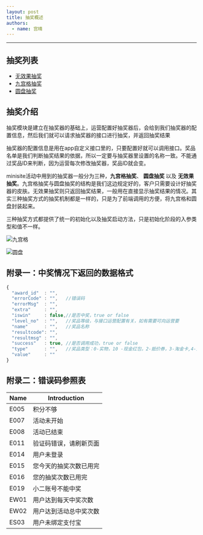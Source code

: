 ```yaml
---
layout: post
title: 抽奖概述
authors:
  - name: 宫晴
---
```


---

## 抽奖列表

+ [无效果抽奖](http://thx.alibaba-inc.com/activity/component-lottery/)
+ [九宫格抽奖](http://thx.alibaba-inc.com/activity/component-lotterynine/)
+ [圆盘抽奖](http://thx.alibaba-inc.com/activity/component-lotterycircle/)

## 抽奖介绍

抽奖模块是建立在抽奖器的基础上，运营配置好抽奖器后，会给到我们抽奖器的配置信息，然后我们就可以请求抽奖器的接口进行抽奖，并返回抽奖结果

抽奖器的配置信息是用在app自定义接口里的，只要配置好就可以调用接口。奖品名单是我们判断抽奖结果的依据，所以一定要与抽奖器里设置的名称一致。不能通过奖品ID来判断，因为运营每次修改抽奖器，奖品ID就会变。

minisite活动中用到的抽奖器一般分为三种，**九宫格抽奖**、 **圆盘抽奖** 以及 **无效果抽奖**。九宫格抽奖与圆盘抽奖的结构是我们这边规定好的，客户只需要设计好抽奖器的皮肤。无效果抽奖则只返回抽奖结果，一般用在直接显示抽奖结果的情况。其实三种抽奖方式的抽奖机制都是一样的，只是为了前端调用的方便，将九宫格和圆盘封装起来。

三种抽奖方式都提供了统一的初始化以及抽奖启动方法，只是初始化阶段的入参类型和值不一样。

![九宫格](http://gtms04.alicdn.com/tps/i4/T1cR3eFKXXXXbecfjX-1024-513.jpg)

![圆盘](http://gtms03.alicdn.com/tps/i3/T1FCcaFKFaXXX7VPsF-1109-584.jpg)
  
  
## 附录一：中奖情况下返回的数据格式

```javascript
{
  "award_id"  : "",
  "errorCode" : "",   //错误码
  "errorMsg"  : "",
  "extra"     : "",
  "iswin"     : false,//是否中奖，true or false
  "level_no"  : "",   //奖品等级，与接口运营配置有关，如有需要可向运营要
  "name"      : "",   //奖品名称
  "resultcode": "",   
  "resultmsg" : "",
  "success"   : true, //是否调用成功，true or false
  "type"      : "",   //奖品类型：0-实物，10 -现金红包，2-抵价券，3-淘金卡,4-店铺优惠券 7-商城积分
  "value"     : ""
}
```

## 附录二：错误码参照表

|  Name  |  Introduction  |
|--------|----------------|
|  E005  |  积分不够  |
|  E007  |  活动未开始  |
|  E008  |  活动已结束  |
|  E011  |  验证码错误，请刷新页面  |
|  E014  |  用户未登录  |
|  E015  |  您今天的抽奖次数已用完  |
|  E016  |  您的抽奖次数已用完  |
|  E019  |  小二账号不能中奖  |
|  EW01  |  用户达到每天中奖次数  |
|  EW02  |  用户达到活动总中奖次数  |
|  ES03  |  用户未绑定支付宝  |